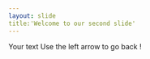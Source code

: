```yaml
---
layout: slide
title:'Welcome to our second slide'
---
```

Your text
Use the left arrow to go back ! 
